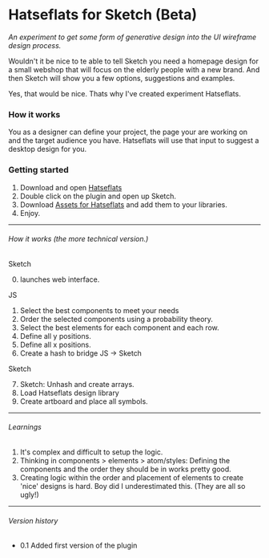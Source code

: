 # Hatseflats for Sketch (Beta)
_An experiment to get some form of generative design into the UI wireframe design process._

Wouldn't it be nice to te able to tell Sketch you need a homepage design for a small webshop that will focus on the elderly people with a new brand.
And then Sketch will show you a few options, suggestions and examples.

Yes, that would be nice. Thats why I've created experiment Hatseflats.

### How it works
You as a designer can define your project, the page your are working on and the target audience you have.
Hatseflats will use that input to suggest a desktop design for you.

### Getting started
1. Download and open [Hatseflats](https://github.com/KevinvBre/Hatseflats/archive/master.zip)
2. Double click on the plugin and open up Sketch.
3. Download [Assets for Hatseflats](https://www.dropbox.com/s/wd74ncmfkzczyu0/Hatseflats.sketch?dl=1) and add them to your libraries.
4. Enjoy.

---  

###### How it works (the more technical version.)
Sketch

0. launches web interface.

JS
1. Select the best components to meet your needs
2. Order the selected components using a probability theory.
3. Select the best elements for each component and each row.
4. Define all y positions.
5. Define all x positions.
6. Create a hash to bridge JS -> Sketch

Sketch

7. Sketch: Unhash and create arrays.
8. Load Hatseflats design library
9. Create artboard and place all symbols.


---  

######  Learnings
1. It's complex and difficult to setup the logic.
2. Thinking in components > elements > atom/styles: Defining the components and the order they should be in works pretty good.
3. Creating logic within the order and placement of elements to create 'nice' designs is hard. Boy did I underestimated this. (They are all so ugly!)

---  

###### Version history

* 0.1 Added first version of the plugin
